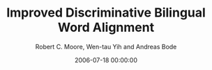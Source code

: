 ---
title: "Improved Discriminative Bilingual Word Alignment"
collection: publications
permalink: /publication/2006-07-18-0016
date: 2006-07-18 00:00:00
author: 'Robert C. Moore, Wen-tau Yih and Andreas Bode'
venue: 'ACL-IJCNLP-2006'
---